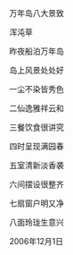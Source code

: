 万年岛八大景致

浑沌草


昨夜船泊万年岛

岛上风景处处好

一尘不染皆秀色

二仙逸雅祥云和

三餐饮食很讲究

四时呈现满园春

五室清新淡香袭

六间摆设很整齐

七扇窗户明又净

八面玲珑生意兴

2006年12月1日



